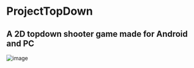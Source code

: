 # ProjectTopDown
## A 2D topdown shooter game made for Android and PC
![image](https://i.gyazo.com/fd8c59d6ac8c4deea209db96fb83f01c.gif)
